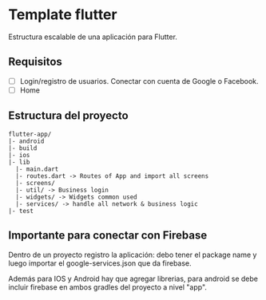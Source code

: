 # Template flutter

Estructura escalable de una aplicación para Flutter.

## Requisitos

- [ ] Login/registro de usuarios. Conectar con cuenta de Google o Facebook.
- [ ] Home

## Estructura del proyecto

```
flutter-app/
|- android
|- build
|- ios
|- lib
  |- main.dart
  |- routes.dart -> Routes of App and import all screens
  |- screens/ 
  |- util/ -> Business login
  |- widgets/ -> Widgets common used
  |- services/ -> handle all network & business logic 
|- test
```
## Importante para conectar con Firebase

Dentro de un proyecto registro la aplicación: debo tener el package name 
y luego importar el google-services.json que da firebase.

Además para IOS y Android hay que agregar librerias, para android se debe incluir firebase
en ambos gradles del proyecto a nivel "app".
